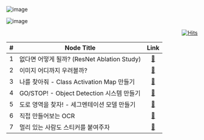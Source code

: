 ![image](https://user-images.githubusercontent.com/70171637/174008228-6bdec8e4-cafa-4c6f-92db-0e8705ebd6d5.png)


![image](https://user-images.githubusercontent.com/70171637/174025312-ee0200c8-62ac-402f-8fd3-a82ce056a83a.png)

<div align=right>
  
[![Hits](https://hits.seeyoufarm.com/api/count/incr/badge.svg?url=https%3A%2F%2Fgithub.com%2Fnidolight%2FAIffel_GoingDeeper&count_bg=%23FBDA6B&title_bg=%23000000&icon=livejournal.svg&icon_color=%23FB274D&title=hits&edge_flat=false)](https://hits.seeyoufarm.com)
  
</div>


|#|Node Title|Link|
|:--:|--|:--:|
|1|없다면 어떻게 될까? (ResNet Ablation Study)|[🔗][E-01]|
|2|이미지 어디까지 우려볼까?|[🔗][E-02]|
|3|나를 찾아줘 - Class Activation Map 만들기|[🔗][E-03]|
|4|GO/STOP! - Object Detection 시스템 만들기|[🔗][E-04]|
|5|도로 영역을 찾자! - 세그멘테이션 모델 만들기|[🔗][E-05]|
|6|직접 만들어보는 OCR|[🔗][E-06]|
|7|멀리 있는 사람도 스티커를 붙여주자|[🔗][E-07]|



[E-01]: https://github.com/nidolight/AIffel_GoingDeeper/blob/main/%5BG-02%5DResNet34_50/%5BG-02%5DResNet34_50.ipynb

[E-02]: https://github.com/nidolight/AIffel_GoingDeeper/blob/main/%5BG-04%5DCutmix_Mixup_augmentation/%5BG_04%5DCutmix_Mixup_augmentation.ipynb

[E-03]: https://github.com/nidolight/AIffel_GoingDeeper/blob/main/%5BG-06%5DCAM_gradCAM_IoU/%5BG-06%5DCAM_gradCAM_IoU.ipynb

[E-04]: https://github.com/nidolight/AIffel_GoingDeeper/blob/main/%5BG-08%5DKIITI_object_detection/%5BG_08%5DKITTI_Object_Detection.ipynb

[E-05]: https://github.com/nidolight/AIffel_GoingDeeper/blob/main/%5BG-10%5DKITTI_Object_Segmentation/%5BG_10%5DKITTI_Object_Segmentation.ipynb

[E-06]: https://github.com/nidolight/AIffel_GoingDeeper/blob/main/%5BG-12%5DEnd_to_End_OCR/%5BG_12%5DEnd_to_End_OCR.ipynb

[E-07]: https://github.com/nidolight/AIffel_GoingDeeper/blob/main/%5BG-14%5DMultiface_Detection/%5BG-14%5DMultiface_Detection.ipynb



